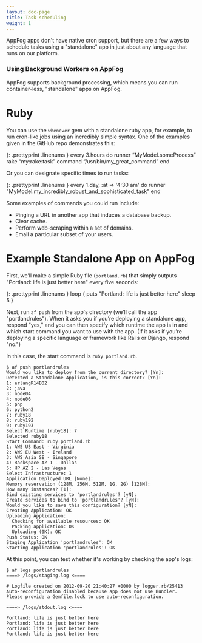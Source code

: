 ```yaml
---
layout: doc-page
title: Task-scheduling
weight: 1
---
```


AppFog apps don't have native cron support, but there are a few ways to schedule tasks using a "standalone" app in just about any language that runs on our platform.

### Using Background Workers on AppFog

AppFog supports background processing, which means you can run container-less, "standalone" apps on AppFog.

# Ruby

You can use the `whenever` gem with a standalone ruby app, for example, to run cron-like jobs using an incredibly simple syntax. One of the examples given in the GitHub repo demonstrates this:

{: .prettyprint .linenums }
    every 3.hours do
        runner “MyModel.someProcess”
        rake “my:rake:task”
        command “/usr/bin/my_great_command”
    end

Or you can designate specific times to run tasks:

{: .prettyprint .linenums }
    every 1.day, :at => '4:30 am' do
        runner "MyModel.my_incredibly_robust_and_sophisticated_task"
    end

Some examples of commands you could run include: 

 * Pinging a URL in another app that induces a database backup. 
 * Clear cache.
 * Perform web-scraping within a set of domains.
 * Email a particular subset of your users. 

# Example Standalone App on AppFog

First, we’ll make a simple Ruby file (`portland.rb`) that simply outputs "Portland: life is just better here" every five seconds:

{: .prettyprint .linenums }
    loop {
        puts "Portland: life is just better here"
        sleep 5
    }

Next, run `af push` from the app's directory (we'll call the app "portlandrules"). When it asks you if you’re deploying a standalone app, respond "yes," and you can then specify which runtime the app is in and which start command you want to use with the app. (If it asks if you’re deploying a specific language or framework like Rails or Django, respond "no.")

In this case, the start command is `ruby portland.rb`. 

    $ af push portlandrules
    Would you like to deploy from the current directory? [Yn]:
    Detected a Standalone Application, is this correct? [Yn]:
    1: erlangR14B02
    2: java
    3: node04
    4: node06
    5: php
    6: python2
    7: ruby18
    8: ruby192
    9: ruby193
    Select Runtime [ruby18]: 7
    Selected ruby18
    Start Command: ruby portland.rb
    1: AWS US East - Virginia
    2: AWS EU West - Ireland
    3: AWS Asia SE - Singapore
    4: Rackspace AZ 1 - Dallas
    5: HP AZ 2 - Las Vegas
    Select Infrastructure: 1
    Application Deployed URL [None]:
    Memory reservation (128M, 256M, 512M, 1G, 2G) [128M]:
    How many instances? [1]:
    Bind existing services to 'portlandrules'? [yN]:
    Create services to bind to 'portlandrules'? [yN]:
    Would you like to save this configuration? [yN]:
    Creating Application: OK
    Uploading Application:
      Checking for available resources: OK
      Packing application: OK
      Uploading (0K): OK
    Push Status: OK
    Staging Application 'portlandrules': OK
    Starting Application 'portlandrules': OK

At this point, you can test whether it's working by checking the app's logs: 

    $ af logs portlandrules
    ====> /logs/staging.log <====

    # Logfile created on 2012-09-20 21:40:27 +0000 by logger.rb/25413
    Auto-reconfiguration disabled because app does not use Bundler.
    Please provide a Gemfile.lock to use auto-reconfiguration.

    ====> /logs/stdout.log <====

    Portland: life is just better here
    Portland: life is just better here
    Portland: life is just better here
    Portland: life is just better here
